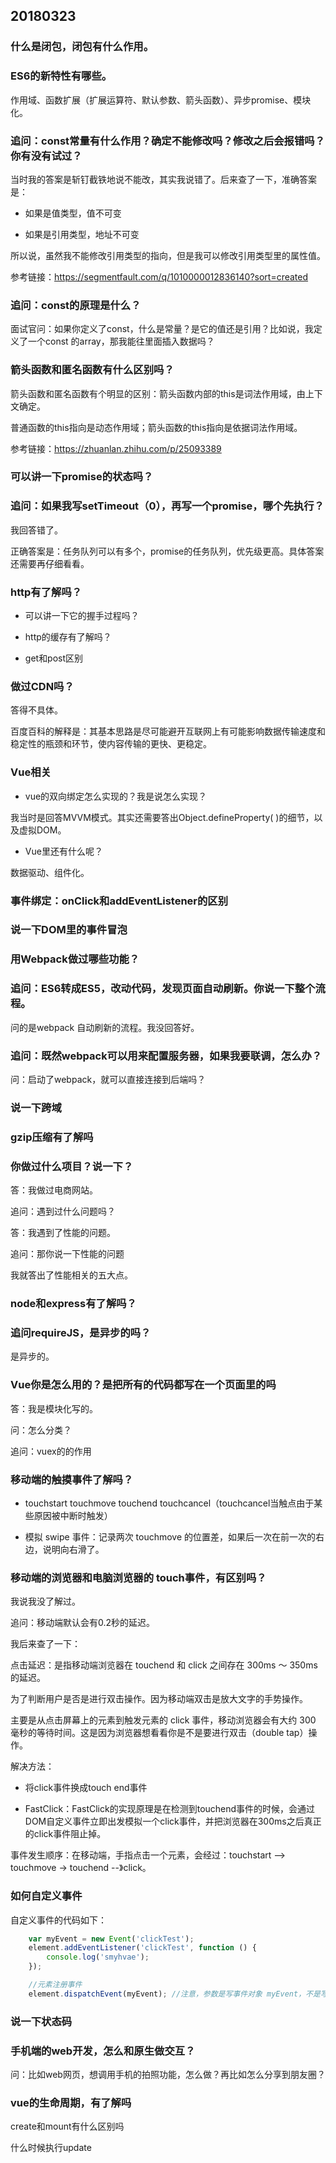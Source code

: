 


## 20180323

### 什么是闭包，闭包有什么作用。

### ES6的新特性有哪些。

作用域、函数扩展（扩展运算符、默认参数、箭头函数）、异步promise、模块化。

### 追问：const常量有什么作用？确定不能修改吗？修改之后会报错吗？你有没有试过？

当时我的答案是斩钉截铁地说不能改，其实我说错了。后来查了一下，准确答案是：

- 如果是值类型，值不可变

- 如果是引用类型，地址不可变

所以说，虽然我不能修改引用类型的指向，但是我可以修改引用类型里的属性值。


参考链接：<https://segmentfault.com/q/1010000012836140?sort=created>


### 追问：const的原理是什么？


面试官问：如果你定义了const，什么是常量？是它的值还是引用？比如说，我定义了一个const 的array，那我能往里面插入数据吗？




### 箭头函数和匿名函数有什么区别吗？

箭头函数和匿名函数有个明显的区别：箭头函数内部的this是词法作用域，由上下文确定。

普通函数的this指向是动态作用域；箭头函数的this指向是依据词法作用域。


参考链接：<https://zhuanlan.zhihu.com/p/25093389>


### 可以讲一下promise的状态吗？




### 追问：如果我写setTimeout（0），再写一个promise，哪个先执行？

我回答错了。

正确答案是：任务队列可以有多个，promise的任务队列，优先级更高。具体答案还需要再仔细看看。


### http有了解吗？


- 可以讲一下它的握手过程吗？

- http的缓存有了解吗？

- get和post区别


### 做过CDN吗？

答得不具体。

百度百科的解释是：其基本思路是尽可能避开互联网上有可能影响数据传输速度和稳定性的瓶颈和环节，使内容传输的更快、更稳定。


### Vue相关

- vue的双向绑定怎么实现的？我是说怎么实现？

我当时是回答MVVM模式。其实还需要答出Object.defineProperty( )的细节，以及虚拟DOM。


- Vue里还有什么呢？

数据驱动、组件化。


### 事件绑定：onClick和addEventListener的区别



### 说一下DOM里的事件冒泡


### 用Webpack做过哪些功能？

### 追问：ES6转成ES5，改动代码，发现页面自动刷新。你说一下整个流程。

问的是webpack 自动刷新的流程。我没回答好。


### 追问：既然webpack可以用来配置服务器，如果我要联调，怎么办？

问：启动了webpack，就可以直接连接到后端吗？


### 说一下跨域


### gzip压缩有了解吗

### 你做过什么项目？说一下？

答：我做过电商网站。

追问：遇到过什么问题吗？

答：我遇到了性能的问题。

追问：那你说一下性能的问题

我就答出了性能相关的五大点。



### node和express有了解吗？

### 追问requireJS，是异步的吗？

是异步的。



### Vue你是怎么用的？是把所有的代码都写在一个页面里的吗

答：我是模块化写的。

问：怎么分类？


追问：vuex的的作用



### 移动端的触摸事件了解吗？

- touchstart touchmove touchend touchcancel（touchcancel当触点由于某些原因被中断时触发）

- 模拟 swipe 事件：记录两次 touchmove 的位置差，如果后一次在前一次的右边，说明向右滑了。

### 移动端的浏览器和电脑浏览器的 touch事件，有区别吗？


我说我没了解过。

追问：移动端默认会有0.2秒的延迟。

我后来查了一下：

点击延迟：是指移动端浏览器在 touchend 和 click 之间存在 300ms ～ 350ms 的延迟。


为了判断用户是否是进行双击操作。因为移动端双击是放大文字的手势操作。

主要是从点击屏幕上的元素到触发元素的 click 事件，移动浏览器会有大约 300 毫秒的等待时间。这是因为浏览器想看看你是不是要进行双击（double tap）操作。

解决方法：

- 将click事件换成touch end事件

- FastClick：FastClick的实现原理是在检测到touchend事件的时候，会通过DOM自定义事件立即出发模拟一个click事件，并把浏览器在300ms之后真正的click事件阻止掉。

事件发生顺序：在移动端，手指点击一个元素，会经过：touchstart --> touchmove -> touchend --》click。


### 如何自定义事件

自定义事件的代码如下：


```javascript
    var myEvent = new Event('clickTest');
    element.addEventListener('clickTest', function () {
        console.log('smyhvae');
    });

	//元素注册事件
    element.dispatchEvent(myEvent); //注意，参数是写事件对象 myEvent，不是写 事件名 clickTest

```


### 说一下状态码

### 手机端的web开发，怎么和原生做交互？


问：比如web网页，想调用手机的拍照功能，怎么做？再比如怎么分享到朋友圈？

### vue的生命周期，有了解吗

create和mount有什么区别吗

什么时候执行update







